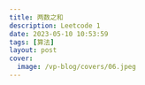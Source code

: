 ```yaml
---
title: 两数之和
description: Leetcode 1
date: 2023-05-10 10:53:59
tags: [算法]
layout: post
cover:
  image: /vp-blog/covers/06.jpeg
---
```

